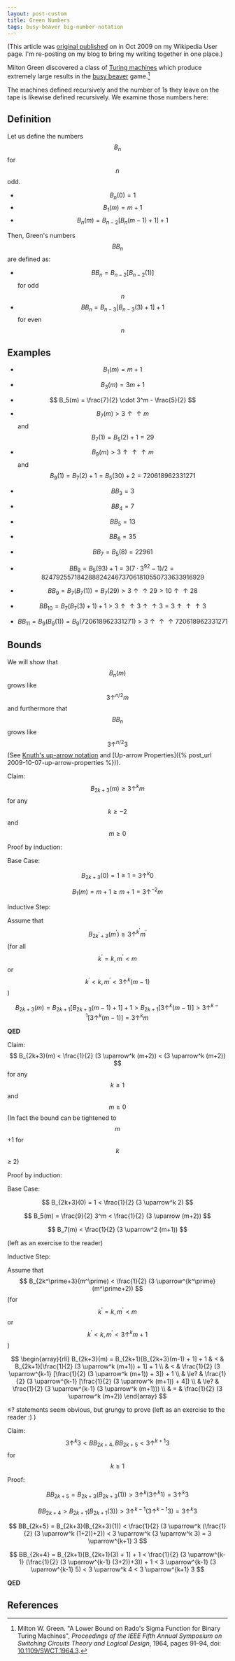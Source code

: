 ```yaml
---
layout: post-custom
title: Green Numbers
tags: busy-beaver big-number-notation
---
```


(This article was [original published](https://en.wikipedia.org/wiki/User:Sligocki/Green%27s_numbers) on in Oct 2009 on my Wikipedia User page. I'm re-posting on my blog to bring my writing together in one place.)

Milton Green discovered a class of [Turing machines](https://en.wikipedia.org/wiki/Turing_machine) which produce extremely large results in the [busy beaver](https://en.wikipedia.org/wiki/Busy_beaver) game.[^green64]

The machines defined recursively and the number of 1s they leave on the tape is likewise defined recursively. We examine those numbers here:


## Definition
Let us define the numbers $$B_n$$ for $$n$$ odd.
* $$ B_n(0) = 1 $$
* $$ B_1(m) = m+1 $$
* $$ B_n(m) = B_{n-2}[B_n(m-1) + 1] + 1 $$

Then, Green's numbers $$BB_n$$ are defined as:
* $$ BB_n = B_{n-2}[B_{n-2}(1)] $$ for odd $$n$$
* $$ BB_n = B_{n-3}[B_{n-3}(3) + 1] + 1 $$ for even $$n$$


## Examples

* $$ B_1(m) = m+1 $$
* $$ B_3(m) = 3m + 1 $$
* $$ B_5(m) = \frac{7}{2} \cdot 3^m - \frac{5}{2} $$
* $$ B_7(m) > 3 \uparrow\uparrow m $$  and  $$ B_7(1) = B_5(2) + 1 = 29 $$
* $$ B_9(m) > 3 \uparrow\uparrow\uparrow m $$  and  $$ B_9(1) = B_7(2) + 1 = B_5(30) + 2 = 720618962331271 $$

* $$ BB_3 = 3 $$
* $$ BB_4 = 7 $$
* $$ BB_5 = 13 $$
* $$ BB_6 = 35 $$
* $$ BB_7 = B_5(8) = 22961 $$
* $$ BB_8 = B_5(93) + 1 = 3(7 \cdot 3^{92} - 1) / 2 = 824792557184288824246737061810550733633916929 $$
* $$ BB_9 = B_7(B_7(1)) = B_7(29) > 3 \uparrow\uparrow 29 > 10 \uparrow\uparrow 28 $$
* $$ BB_{10} = B_7(B_7(3) + 1) + 1 > 3 \uparrow\uparrow 3 \uparrow \uparrow 3 = 3 \uparrow\uparrow\uparrow 3 $$
* $$ BB_{11} = B_9(B_9(1)) = B_9(720618962331271) > 3 \uparrow\uparrow\uparrow 720618962331271 $$


## Bounds
We will show that $$B_n(m)$$ grows like $$ 3 \uparrow^{n/2} m $$ and furthermore that $$BB_n$$ grows like $$ 3 \uparrow^{n/2} 3 $$ (See [Knuth's up-arrow notation](https://en.wikipedia.org/wiki/Knuth%27s_up-arrow_notation) and [Up-arrow Properties]({% post_url 2009-10-07-up-arrow-properties %})).


Claim: $$ B_{2k+3}(m) \ge 3 \uparrow^k m $$ for any $$k \ge -2$$ and $$m \ge 0$$

Proof by induction:

Base Case:

$$ B_{2k+3}(0) = 1 \ge 1 = 3 \uparrow^k 0 $$

$$ B_1(m) = m+1 \ge m+1 = 3 \uparrow^{-2} m $$

Inductive Step:

Assume that $$ B_{2k^\prime+3}(m^\prime) \ge 3 \uparrow^{k^\prime} m^\prime $$ (for all $$ k^\prime = k, m^\prime < m $$ or $$ k^\prime < k, m^\prime < 3 \uparrow^k (m-1) $$)

$$ B_{2k+3}(m) = B_{2k+1}[B_{2k+3}(m-1) + 1] + 1 > B_{2k+1}[3 \uparrow^k (m-1)] > 3 \uparrow^{k-1} [3 \uparrow^k (m-1)] = 3 \uparrow^k m \,$$

**QED**


Claim: $$ B_{2k+3}(m) < \frac{1}{2} (3 \uparrow^k (m+2)) < (3 \uparrow^k (m+2)) $$ for any $$k \ge 1$$ and $$m \ge 0$$ (In fact the bound can be tightened to $$m$$+1 for $$k$$ ≥ 2)

Proof by induction:

Base Case:

$$ B_{2k+3}(0) = 1 < \frac{1}{2} (3 \uparrow^k 2) $$

$$ B_5(m) = \frac{9}{2} 3^m < \frac{1}{2} (3 \uparrow (m+2)) $$

$$ B_7(m) < \frac{1}{2} (3 \uparrow^2 (m+1)) $$

(left as an exercise to the reader)

Inductive Step:

Assume that $$ B_{2k^\prime+3}(m^\prime) < \frac{1}{2} (3 \uparrow^{k^\prime} (m^\prime+2)) $$ (for $$ k^\prime = k, m^\prime < m $$ or $$ k^\prime < k, m^\prime < 3 \uparrow^k m + 1 $$)

$$ \begin{array}{rll}
  B_{2k+3}(m) = B_{2k+1}[B_{2k+3}(m-1) + 1] + 1 & < & B_{2k+1}[\frac{1}{2} (3 \uparrow^k (m+1)) + 1] + 1   \\
                                                & < & \frac{1}{2} (3 \uparrow^{k-1} [\frac{1}{2} (3 \uparrow^k (m+1)) + 3]) + 1  \\
                                                & \le? & \frac{1}{2} (3 \uparrow^{k-1} [\frac{1}{2} (3 \uparrow^k (m+1)) + 4])  \\
                                                & \le? & \frac{1}{2} (3 \uparrow^{k-1} (3 \uparrow^k (m+1)))  \\
                                                & = & \frac{1}{2} (3 \uparrow^k (m+2))
\end{array} $$

≤? statements seem obvious, but grungy to prove (left as an exercise to the reader :) )


Claim: $$ 3 \uparrow^k 3 < BB_{2k+4}, BB_{2k+5} < 3 \uparrow^{k+1} 3 $$ for $$k \ge 1$$

Proof:

$$ BB_{2k+5} = B_{2k+3}(B_{2k+3}(1)) > 3 \uparrow^k (3 \uparrow^k 1) = 3 \uparrow^k 3 $$

$$ BB_{2k+4} > B_{2k+1}(B_{2k+1}(3)) > 3 \uparrow^{k-1} (3 \uparrow^{k-1} 3) = 3 \uparrow^k 3 $$

$$ BB_{2k+5} = B_{2k+3}(B_{2k+3}(1)) < \frac{1}{2} (3 \uparrow^k (\frac{1}{2} (3 \uparrow^k (1+2))+2)) < 3 \uparrow^k (3 \uparrow^k 3) = 3 \uparrow^{k+1} 3 $$

$$ BB_{2k+4} = B_{2k+1}[B_{2k+1}(3) + 1] + 1 < \frac{1}{2} (3 \uparrow^{k-1} (\frac{1}{2} (3 \uparrow^{k-1} (3+2))+3)) + 1 < 3 \uparrow^{k-1} (3 \uparrow^{k-1} 5) < 3 \uparrow^k 4 < 3 \uparrow^{k+1} 3 $$

**QED**

## References

[^green64]: Milton W. Green. "A Lower Bound on Rado's Sigma Function for Binary Turing Machines", _Proceedings of the IEEE Fifth Annual Symposium on Switching Circuits Theory and Logical Design_, 1964, pages 91–94, doi: [10.1109/SWCT.1964.3](https://doi.org/10.1109%2FSWCT.1964.3).
